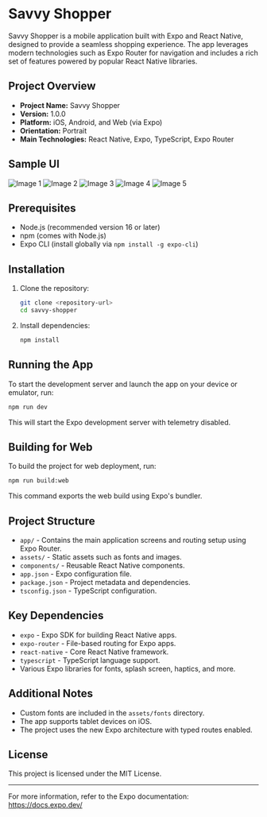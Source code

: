 # Savvy Shopper

Savvy Shopper is a mobile application built with Expo and React Native, designed to provide a seamless shopping experience. The app leverages modern technologies such as Expo Router for navigation and includes a rich set of features powered by popular React Native libraries.

## Project Overview

- **Project Name:** Savvy Shopper
- **Version:** 1.0.0
- **Platform:** iOS, Android, and Web (via Expo)
- **Orientation:** Portrait
- **Main Technologies:** React Native, Expo, TypeScript, Expo Router



## Sample UI

![Image 1](assets/images/1.jpg)
![Image 2](assets/images/2.jpg)
![Image 3](assets/images/3.jpg)
![Image 4](assets/images/4.jpg)
![Image 5](assets/images/5.jpg)


## Prerequisites

- Node.js (recommended version 16 or later)
- npm (comes with Node.js)
- Expo CLI (install globally via `npm install -g expo-cli`)

## Installation

1. Clone the repository:
   ```bash
   git clone <repository-url>
   cd savvy-shopper
   ```

2. Install dependencies:
   ```bash
   npm install
   ```

## Running the App

To start the development server and launch the app on your device or emulator, run:

```bash
npm run dev
```

This will start the Expo development server with telemetry disabled.

## Building for Web

To build the project for web deployment, run:

```bash
npm run build:web
```

This command exports the web build using Expo's bundler.

## Project Structure

- `app/` - Contains the main application screens and routing setup using Expo Router.
- `assets/` - Static assets such as fonts and images.
- `components/` - Reusable React Native components.
- `app.json` - Expo configuration file.
- `package.json` - Project metadata and dependencies.
- `tsconfig.json` - TypeScript configuration.

## Key Dependencies

- `expo` - Expo SDK for building React Native apps.
- `expo-router` - File-based routing for Expo apps.
- `react-native` - Core React Native framework.
- `typescript` - TypeScript language support.
- Various Expo libraries for fonts, splash screen, haptics, and more.

## Additional Notes

- Custom fonts are included in the `assets/fonts` directory.
- The app supports tablet devices on iOS.
- The project uses the new Expo architecture with typed routes enabled.

## License

This project is licensed under the MIT License.

---

For more information, refer to the Expo documentation: https://docs.expo.dev/

